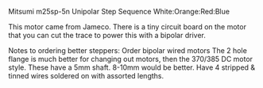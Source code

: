 Mitsumi m25sp-5n Unipolar Step Sequence
White:Orange:Red:Blue

This motor came from Jameco.
There is a tiny circuit board on the motor that you can cut the trace to power this with a bipolar driver. 

Notes to ordering better steppers:
Order bipolar wired motors
The 2 hole flange is much better for changing out motors, then the 370/385 DC motor style. 
These have a 5mm shaft. 8-10mm would be better. 
Have 4 stripped & tinned wires soldered on with assorted lengths. 
